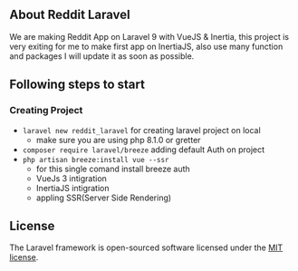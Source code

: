 

## About Reddit Laravel

We are making Reddit App on Laravel 9 with VueJS & Inertia, this project is very exiting for me to make first app on InertiaJS, also use many function and packages I will update it as soon as possible.

## Following steps to start

### Creating Project
- ``` laravel new reddit_laravel ``` for creating laravel project on local
    - make sure you are using php 8.1.0 or gretter
- ``` composer require laravel/breeze ``` adding default Auth on project
- ``` php artisan breeze:install vue --ssr ```
    - for this single comand install breeze auth
    - VueJs 3 intigration
    - InertiaJS intigration
    - appling SSR(Server Side Rendering)


## License

The Laravel framework is open-sourced software licensed under the [MIT license](https://opensource.org/licenses/MIT).
